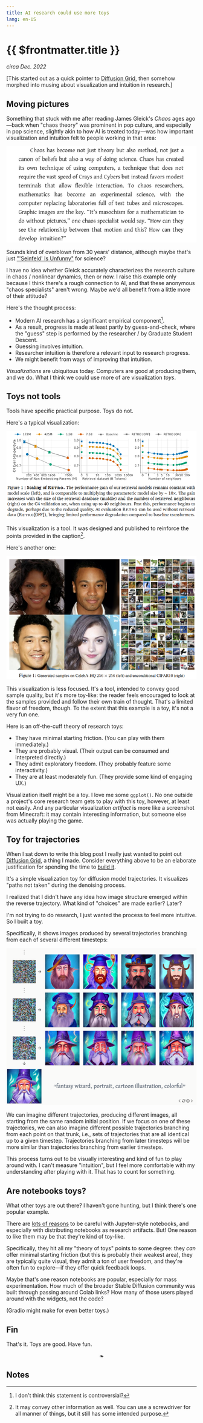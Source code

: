 ```yaml
---
title: AI research could use more toys
lang: en-US
---
```


{{ $frontmatter.title }}
========================

_circa Dec. 2022_

[This started out as a quick pointer to [Diffusion Grid](https://diffusion-grid.silverthorn.blog/), then somehow morphed into musing about visualization and intuition in research.]

Moving pictures
---------------

<div id="excerpt">

Something that stuck with me after reading James Gleick's _Chaos_ ages ago—back when "chaos theory" was prominent in pop culture, and especially in pop science, slightly akin to how AI is treated today—was how important visualization and intuition felt to people working in that area:

!["To chaos researchers, mathematics has become an experimental science"](./chaos_pictures.png 'James Gleick, _Chaos_, 1987 - [Google Books](https://www.google.com/books/edition/Chaos/OoLNzl4XpPUC)')

Sounds kind of overblown from 30 years' distance, although maybe that's just ["'Seinfeld' Is Unfunny"](https://tvtropes.org/pmwiki/pmwiki.php/Main/SeinfeldIsUnfunny) for science?

I have no idea whether Gleick accurately characterizes the research culture in chaos / nonlinear dynamics, then or now. I raise this example only because I think there's a rough connection to AI, and that these anonymous "chaos specialists" aren't wrong. Maybe we'd all benefit from a little more of their attitude?

</div>

Here's the thought process:

- Modern AI research has a significant empirical component[^empirical]. 
- As a result, progress is made at least partly by guess-and-check, where the "guess" step is performed by the researcher / by Graduate Student Descent.
- Guessing involves intuition.
- Researcher intuition is therefore a relevant input to research progress.
- We might benefit from ways of improving that intuition.

[^empirical]: I don't think this statement is controversial?

_Visualizations_ are ubiquitous today. Computers are good at producing them, and we do. What I think we could use more of are visualization _toys_.

Toys not tools
--------------

Tools have specific practical purpose. Toys do not.

Here's a typical visualization:

![Figure 1 from RETRO paper](./retro_visualization.png '"Improving language models by retrieving from trillions of tokens", Feb. 2022 - [arXiv](https://arxiv.org/abs/2112.04426)')

This visualization is a tool. It was designed and published to reinforce the points provided in the caption[^other-points].

[^other-points]: It may convey other information as well. You can use a screwdriver for all manner of things, but it still has some intended purpose.

Here's another one:

![Figure 1 from DDPM paper](./ddpm_samples.png '"Denoising Diffusion Probabilistic Models", Dec. 2020 - [arXiv](https://arxiv.org/abs/2006.11239)')

This visualization is less focused. It's a tool, intended to convey good sample quality, but it's more toy-like: the reader feels encouraged to look at the samples provided and follow their own train of thought. That's a limited flavor of freedom, though. To the extent that this example is a toy, it's not a very fun one.

Here is an off-the-cuff theory of research toys:

- They have minimal starting friction. (You can play with them immediately.)
- They are probably visual. (Their output can be consumed and interpreted directly.)
- They admit exploratory freedom. (They probably feature some interactivity.)
- They are at least moderately fun. (They provide some kind of engaging UX.)

Visualization itself might be a toy. I love me some `ggplot()`. No one outside a project's core research team gets to play with this toy, however, at least not easily. And any particular visualization _artifact_ is more like a screenshot from Minecraft: it may contain interesting information, but someone else was actually playing the game.

Toy for trajectories
--------------------

When I sat down to write this blog post I really just wanted to point out [Diffusion Grid](https://diffusion-grid.silverthorn.blog/), a thing I made. Consider everything above to be an elaborate justification for spending the time to [build it](https://github.com/bsilverthorn/diffusion-grid-app).

It's a simple visualization toy for diffusion model trajectories. It visualizes "paths not taken" during the denoising process.

I realized that I didn't have any idea how image structure emerged within the reverse trajectory. What kind of "choices" are made earlier? Later?

I'm not trying to do research, I just wanted the process to feel more intuitive. So I built a toy.

Specifically, it shows images produced by several trajectories branching from each of several different timesteps:

![screenshot from Diffusion Grid toy](./diffusion_grid_app.png '[diffusion-grid.silverthorn.blog](https://diffusion-grid.silverthorn.blog/)')

We can imagine different trajectories, producing different images, all starting from the same random initial position. If we focus on one of these trajectories, we can also imagine different possible trajectories branching from each point on that trunk, i.e., sets of trajectories that are all identical up to a given timestep. Trajectories branching from later timesteps will be more similar than trajectories branching from earlier timesteps.

This process turns out to be visually interesting and kind of fun to play around with. I can't measure "intuition", but I feel more comfortable with my understanding after playing with it. That has to count for something.

Are notebooks toys?
-------------------

What other toys are out there? I haven't gone hunting, but I think there's one popular example.

There are [lots of reasons](https://docs.google.com/presentation/d/1n2RlMdmv1p25Xy5thJUhkKGvjtV-dkAIsUXP-AL4ffI/edit#slide=id.g362da58057_0_1) to be careful with Jupyter-style notebooks, and especially with distributing notebooks as research artifacts. But! One reason to like them may be that they're kind of toy-like.

Specifically, they hit all my "theory of toys" points to some degree: they _can_ offer minimal starting friction (but this is probably their weakest area), they are typically quite visual, they admit a ton of user freedom, and they're often fun to explore—if they offer quick feedback loops.

Maybe that's one reason notebooks are popular, especially for mass experimentation. How much of the broader Stable Diffusion community was built through passing around Colab links? How many of those users played around with the widgets, not the code?

(Gradio might make for even better toys.)

Fin
---

That's it. Toys are good. Have fun.

<p style="text-align: center;">
❧
</p>

Notes
-----

<!-- footnotes end up here -->
